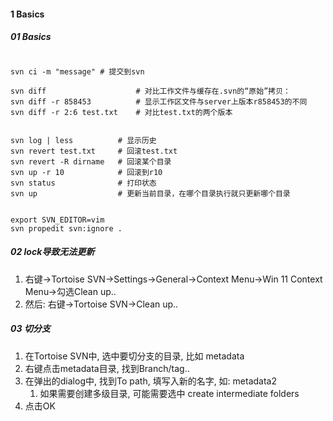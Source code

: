 



#### 1 Basics

##### 01 Basics

```shell

svn ci -m "message"	# 提交到svn

svn diff					# 对比工作文件与缓存在.svn的“原始”拷贝：
svn diff -r 858453			# 显示工作区文件与server上版本r858453的不同
svn diff -r 2:6 test.txt	# 对比test.txt的两个版本


svn log | less			# 显示历史
svn revert test.txt		# 回滚test.txt
svn revert -R dirname	# 回滚某个目录
svn up -r 10			# 回滚到r10
svn status				# 打印状态
svn up					# 更新当前目录，在哪个目录执行就只更新哪个目录


export SVN_EDITOR=vim
svn propedit svn:ignore .
```



##### 02 lock导致无法更新

1. 右键→Tortoise SVN→Settings→General→Context Menu→Win 11 Context Menu→勾选Clean up..
2. 然后: 右键→Tortoise SVN→Clean up..



##### 03 切分支

1. 在Tortoise SVN中, 选中要切分支的目录, 比如 metadata
2. 右键点击metadata目录, 找到Branch/tag..
3. 在弹出的dialog中, 找到To path, 填写入新的名字, 如: metadata2
   1. 如果需要创建多级目录, 可能需要选中 create intermediate folders
4. 点击OK
